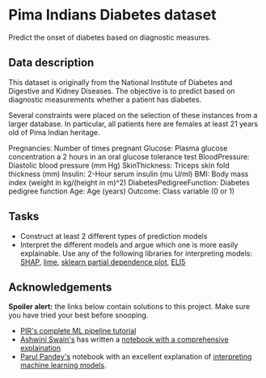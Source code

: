 # Pima Indians Diabetes dataset

Predict the onset of diabetes based on diagnostic measures.

## Data description
This dataset is originally from the National Institute of Diabetes and Digestive and Kidney Diseases. The objective is to predict based on diagnostic measurements whether a patient has diabetes.

Several constraints were placed on the selection of these instances from a larger database. In particular, all patients here are females at least 21 years old of Pima Indian heritage.

Pregnancies: Number of times pregnant
Glucose: Plasma glucose concentration a 2 hours in an oral glucose tolerance test
BloodPressure: Diastolic blood pressure (mm Hg)
SkinThickness: Triceps skin fold thickness (mm)
Insulin: 2-Hour serum insulin (mu U/ml)
BMI: Body mass index (weight in kg/(height in m)^2)
DiabetesPedigreeFunction: Diabetes pedigree function
Age: Age (years)
Outcome: Class variable (0 or 1)

## Tasks
  - Construct at least 2 different types of prediction models
  - Interpret the different models and argue which one is more easily explainable. Use any of the following libraries for interpreting models: [SHAP](https://shap.readthedocs.io/en/latest/), [lime](https://github.com/marcotcr/lime), [sklearn partial dependence plot](https://scikit-learn.org/stable/modules/partial_dependence.html), [ELI5](https://eli5.readthedocs.io/en/latest/)
  

## Acknowledgements
**Spoiler alert:** the links below contain solutions to this project. Make sure you have tried your best before snooping.
  - [PIR's complete ML pipeline tutorial](https://www.kaggle.com/pouryaayria/a-complete-ml-pipeline-tutorial-acu-86)
  - [Ashwini Swain's](https://www.kaggle.com/ash316) has written a [notebook with a comprehensive explaination](https://www.kaggle.com/ash316/ml-from-scratch-part-2)
  - [Parul Pandey's](https://www.kaggle.com/parulpandey) notebook with an excellent explanation of [interpreting machine learning models](https://www.kaggle.com/parulpandey/intrepreting-machine-learning-models).

